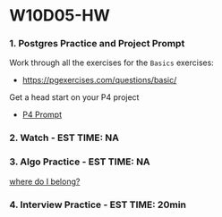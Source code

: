 # W10D05-HW

### 1. Postgres Practice and Project Prompt

Work through all the exercises for the `Basics` exercises:
- https://pgexercises.com/questions/basic/ 

Get a head start on your P4 project

- [P4 Prompt](https://git.generalassemb.ly/SEIR-526/project-4)


### 2. Watch - EST TIME: NA

### 3. Algo Practice - EST TIME: NA

[where do I belong?](./wheredoibelong.md)

### 4.  Interview Practice - EST TIME: 20min


